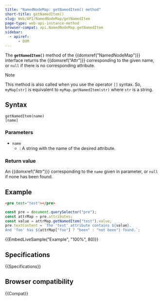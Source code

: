 ```yaml
---
title: "NamedNodeMap: getNamedItem() method"
short-title: getNamedItem()
slug: Web/API/NamedNodeMap/getNamedItem
page-type: web-api-instance-method
browser-compat: api.NamedNodeMap.getNamedItem
sidebar:
  - apiref:
      - DOM
---
```


The **`getNamedItem()`** method of the {{domxref("NamedNodeMap")}} interface returns the {{domxref("Attr")}} corresponding to the given name, or `null` if there is no corresponding attribute.

> [!NOTE]
> This method is also called when you use the operator `[]` syntax.
> So, `myMap[str]` is equivalent to `myMap.getNamedItem(str)` where `str` is a string.

## Syntax

```js-nolint
getNamedItem(name)
[name]
```

### Parameters

- `name`
  - : A string with the name of the desired attribute.

### Return value

An {{domxref("Attr")}} corresponding to the `name` given in parameter, or `null` if none has been found.

## Example

```html
<pre test="test"></pre>
```

```js
const pre = document.querySelector("pre");
const attrMap = pre.attributes;
const value = attrMap.getNamedItem("test").value;
pre.textContent = `The 'test' attribute contains ${value}.
And 'foo' has ${attrMap["foo"] ? "been" : "not been"} found.`;
```

{{EmbedLiveSample("Example", "100%", 80)}}

## Specifications

{{Specifications}}

## Browser compatibility

{{Compat}}
